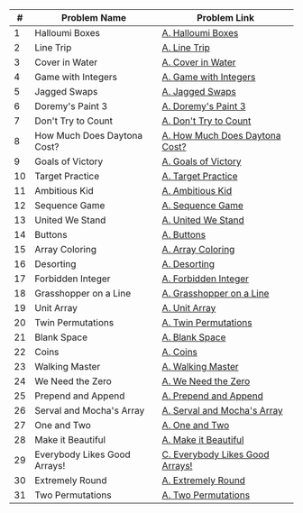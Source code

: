 | # | Problem Name                       | Problem Link                                    |
|---|------------------------------------|-------------------------------------------------|
| 1 | Halloumi Boxes                     | [A. Halloumi Boxes](https://codeforces.com/problemset/problem/1903/A) |
| 2 | Line Trip                          | [A. Line Trip](https://codeforces.com/problemset/problem/1901/A) |
| 3 | Cover in Water                     | [A. Cover in Water](https://codeforces.com/problemset/problem/1900/A) |
| 4 | Game with Integers                 | [A. Game with Integers](https://codeforces.com/problemset/problem/1899/A) |
| 5 | Jagged Swaps                       | [A. Jagged Swaps](https://codeforces.com/problemset/problem/1896/A) |
| 6 | Doremy's Paint 3                   | [A. Doremy's Paint 3](https://codeforces.com/problemset/problem/1890/A) |
| 7 | Don't Try to Count                 | [A. Don't Try to Count](https://codeforces.com/problemset/problem/1881/A) |
| 8 | How Much Does Daytona Cost?       | [A. How Much Does Daytona Cost?](https://codeforces.com/problemset/problem/1878/A) |
| 9 | Goals of Victory                   | [A. Goals of Victory](https://codeforces.com/problemset/problem/1877/A) |
| 10| Target Practice                    | [A. Target Practice](https://codeforces.com/problemset/problem/1873/C) |
| 11| Ambitious Kid                      | [A. Ambitious Kid](https://codeforces.com/problemset/problem/1866/A) |
| 12| Sequence Game                      | [A. Sequence Game](https://codeforces.com/problemset/problem/1862/B) |
| 13| United We Stand                    | [A. United We Stand](https://codeforces.com/problemset/problem/1859/A) |
| 14| Buttons                            | [A. Buttons](https://codeforces.com/problemset/problem/1858/A) |
| 15| Array Coloring                     | [A. Array Coloring](https://codeforces.com/problemset/problem/1857/A) |
| 16| Desorting                          | [A. Desorting](https://codeforces.com/problemset/problem/1853/A) |
| 17| Forbidden Integer                  | [A. Forbidden Integer](https://codeforces.com/problemset/problem/1845/A) |
| 18| Grasshopper on a Line              | [A. Grasshopper on a Line](https://codeforces.com/problemset/problem/1837/A) |
| 19| Unit Array                         | [A. Unit Array](https://codeforces.com/problemset/problem/1834/A) |
| 20| Twin Permutations                  | [A. Twin Permutations](https://codeforces.com/problemset/problem/1831/A) |
| 21| Blank Space                        | [A. Blank Space](https://codeforces.com/problemset/problem/1829/B) |
| 22| Coins                              | [A. Coins](https://codeforces.com/problemset/problem/1814/A) |
| 23| Walking Master                     | [A. Walking Master](https://codeforces.com/problemset/problem/1806/A) |
| 24| We Need the Zero                   | [A. We Need the Zero](https://codeforces.com/problemset/problem/1805/A) |
| 25| Prepend and Append                 | [A. Prepend and Append](https://codeforces.com/problemset/problem/1791/C) |
| 26| Serval and Mocha's Array           | [A. Serval and Mocha's Array](https://codeforces.com/problemset/problem/1789/A) |
| 27| One and Two                        | [A. One and Two](https://codeforces.com/problemset/problem/1788/A) |
| 28| Make it Beautiful                  | [A. Make it Beautiful](https://codeforces.com/problemset/problem/1783/A) |
| 29| Everybody Likes Good Arrays!       | [C. Everybody Likes Good Arrays!](https://codeforces.com/problemset/problem/1777/A) |
| 30| Extremely Round                    | [A. Extremely Round](https://codeforces.com/problemset/problem/1766/A) |
| 31| Two Permutations                   | [A. Two Permutations](https://codeforces.com/problemset/problem/1761/A) |
